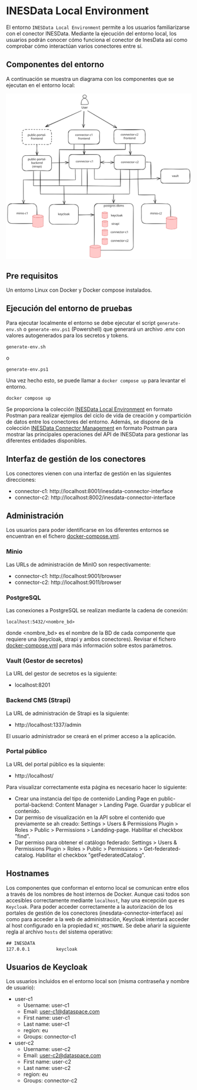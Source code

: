 # INESData Local Environment

El entorno `INESData Local Environment` permite a los usuarios familiarizarse con el conector INESData. Mediante la
ejecución del entorno local, los usuarios podrán conocer cómo funciona el conector de InesData así como comprobar cómo
interactúan varios conectores entre sí.

## Componentes del entorno

A continuación se muestra un diagrama con los componentes que se ejecutan en el entorno local:

![Local Components](./docs/inesdata-local-env.svg)

## Pre requisitos

Un entorno Linux con Docker y Docker compose instalados.

## Ejecución del entorno de pruebas

Para ejecutar localmente el entorno se debe ejecutar el script `generate-env.sh`  o `generate-env.ps1` (Powershell) que generará un archivo .env con
valores autogenerados para los secretos y tokens. 

```
generate-env.sh
```
o
```
generate-env.ps1
```

Una vez hecho esto, se puede llamar a `docker compose up` para levantar el entorno.

```
docker compose up
```

Se proporciona la colección [INESData Local
Environment](resources/operations/InesData_Local_Environment.postman_collection.json) en formato Postman para realizar
ejemplos del ciclo de vida de creación y compartición de datos entre los conectores del entorno. Además, se dispone de la colección [INESData Connector Management](resources/operations/InesData_Connector_Management_API.postman_collection.json) en formato Postman para mostrar las principales operaciones del API de INESData para gestionar las diferentes entidades disponibles.

## Interfaz de gestión de los conectores

Los conectores vienen con una interfaz de gestión en las siguientes direcciones:
- connector-c1: http://localhost:8001/inesdata-connector-interface
- connector-c2: http://localhost:8002/inesdata-connector-interface

## Administración

Los usuarios para poder identificarse en los diferentes entornos se encuentran en el fichero [docker-compose.yml](docker-compose.yml).

### Minio

Las URLs de administración de MinIO son respectivamente:
- connector-c1: http://localhost:9001/browser
- connector-c2: http://localhost:9011/browser

### PostgreSQL

Las conexiones a PostgreSQL se realizan mediante la cadena de conexión:
```
localhost:5432/<nombre_bd>
```

donde <nombre_bd> es el nombre de la BD de cada componente que requiere una (keycloak, strapi y ambos conectores).
Revisar el fichero [docker-compose.yml](docker-compose.yml) para más información sobre estos parámetros.

### Vault (Gestor de secretos)

La URL del gestor de secretos es la siguiente:
- localhost:8201

### Backend CMS (Strapi)

La URL de administración de Strapi es la siguiente:
- http://localhost:1337/admin

El usuario administrador se creará en el primer acceso a la aplicación.

### Portal público

La URL del portal público es la siquiente:
- http://localhost/

Para visualizar correctamente esta página es necesario hacer lo siguiente:
- Crear una instancia del tipo de contenido Landing Page en public-portal-backend: Content Manager > Landing Page. Guardar y publicar el contenido.
- Dar permiso de visualización en la API sobre el contenido que previamente se ah creado: Settings > Users & Permissions Plugin > Roles > Public > Permissions > Landding-page. Habilitar el checkbox "find".
- Dar permiso para obtener el catálogo federado: Settings > Users & Permissions Plugin > Roles > Public > Permissions > Get-federated-catalog. Habilitar el checkbox "getFederatedCatalog".

## Hostnames

Los componentes que conforman el entorno local se comunican entre ellos a través de los nombres de host internos de Docker. Aunque casi todos son accesibles correctamente mediante `localhost`, hay una excepción que es `Keycloak`. Para poder acceder correctamente a la autorización de los portales de gestión de los conectores (inesdata-connector-interface) así como para acceder a la web de administración, Keycloak intentará acceder al host configurado en la propiedad `KC_HOSTNAME`. Se debe añarir la siguiente regla al archivo `hosts` del sistema operativo:

```
## INESDATA
127.0.0.1          keycloak
```

## Usuarios de Keycloak

Los usuarios incluidos en el entorno local son (misma contraseña y nombre de usuario):
- user-c1
  - Username: user-c1
  - Email: user-c1@dataspace.com
  - First name: user-c1
  - Last name: user-c1
  - region: eu
  - Groups: connector-c1
- user-c2
  - Username: user-c2
  - Email: user-c2@dataspace.com
  - First name: user-c2
  - Last name: user-c2
  - region: eu
  - Groups: connector-c2
